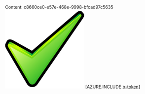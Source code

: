 Content: c8660ce0-e57e-468e-9998-bfcad97c5635![image](591789d0-721b-4df7-8c00-7ca08f482229.png)
[AZURE.INCLUDE [b-token](4501160d-9740-48d0-82bf-619062d320df.md)]
